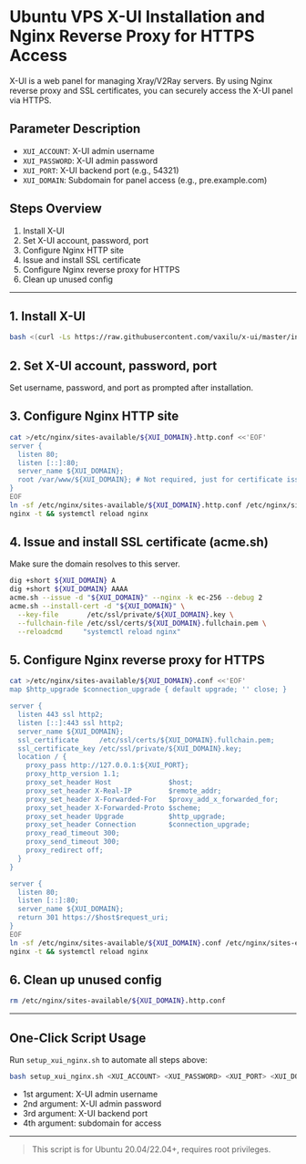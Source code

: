# Ubuntu VPS X-UI Installation and Nginx Reverse Proxy for HTTPS Access

X-UI is a web panel for managing Xray/V2Ray servers. By using Nginx reverse proxy and SSL certificates, you can securely access the X-UI panel via HTTPS.

## Parameter Description
- `XUI_ACCOUNT`: X-UI admin username
- `XUI_PASSWORD`: X-UI admin password
- `XUI_PORT`: X-UI backend port (e.g., 54321)
- `XUI_DOMAIN`: Subdomain for panel access (e.g., pre.example.com)

## Steps Overview
1. Install X-UI
2. Set X-UI account, password, port
3. Configure Nginx HTTP site
4. Issue and install SSL certificate
5. Configure Nginx reverse proxy for HTTPS
6. Clean up unused config

---

## 1. Install X-UI
```bash
bash <(curl -Ls https://raw.githubusercontent.com/vaxilu/x-ui/master/install.sh)
```

## 2. Set X-UI account, password, port
Set username, password, and port as prompted after installation.

## 3. Configure Nginx HTTP site
```bash
cat >/etc/nginx/sites-available/${XUI_DOMAIN}.http.conf <<'EOF'
server {
  listen 80;
  listen [::]:80;
  server_name ${XUI_DOMAIN};
  root /var/www/${XUI_DOMAIN}; # Not required, just for certificate issuance
}
EOF
ln -sf /etc/nginx/sites-available/${XUI_DOMAIN}.http.conf /etc/nginx/sites-enabled/${XUI_DOMAIN}.http.conf
nginx -t && systemctl reload nginx
```

## 4. Issue and install SSL certificate (acme.sh)
Make sure the domain resolves to this server.
```bash
dig +short ${XUI_DOMAIN} A
dig +short ${XUI_DOMAIN} AAAA
acme.sh --issue -d "${XUI_DOMAIN}" --nginx -k ec-256 --debug 2
acme.sh --install-cert -d "${XUI_DOMAIN}" \
  --key-file       /etc/ssl/private/${XUI_DOMAIN}.key \
  --fullchain-file /etc/ssl/certs/${XUI_DOMAIN}.fullchain.pem \
  --reloadcmd     "systemctl reload nginx"
```

## 5. Configure Nginx reverse proxy for HTTPS
```bash
cat >/etc/nginx/sites-available/${XUI_DOMAIN}.conf <<'EOF'
map $http_upgrade $connection_upgrade { default upgrade; '' close; }

server {
  listen 443 ssl http2;
  listen [::]:443 ssl http2;
  server_name ${XUI_DOMAIN};
  ssl_certificate     /etc/ssl/certs/${XUI_DOMAIN}.fullchain.pem;
  ssl_certificate_key /etc/ssl/private/${XUI_DOMAIN}.key;
  location / {
    proxy_pass http://127.0.0.1:${XUI_PORT};
    proxy_http_version 1.1;
    proxy_set_header Host              $host;
    proxy_set_header X-Real-IP         $remote_addr;
    proxy_set_header X-Forwarded-For   $proxy_add_x_forwarded_for;
    proxy_set_header X-Forwarded-Proto $scheme;
    proxy_set_header Upgrade           $http_upgrade;
    proxy_set_header Connection        $connection_upgrade;
    proxy_read_timeout 300;
    proxy_send_timeout 300;
    proxy_redirect off;
  }
}

server {
  listen 80;
  listen [::]:80;
  server_name ${XUI_DOMAIN};
  return 301 https://$host$request_uri;
}
EOF
ln -sf /etc/nginx/sites-available/${XUI_DOMAIN}.conf /etc/nginx/sites-enabled/${XUI_DOMAIN}.conf
nginx -t && systemctl reload nginx
```

## 6. Clean up unused config
```bash
rm /etc/nginx/sites-available/${XUI_DOMAIN}.http.conf
```

---

## One-Click Script Usage

Run `setup_xui_nginx.sh` to automate all steps above:

```bash
bash setup_xui_nginx.sh <XUI_ACCOUNT> <XUI_PASSWORD> <XUI_PORT> <XUI_DOMAIN>
```

- 1st argument: X-UI admin username
- 2nd argument: X-UI admin password
- 3rd argument: X-UI backend port
- 4th argument: subdomain for access

---

> This script is for Ubuntu 20.04/22.04+, requires root privileges.
